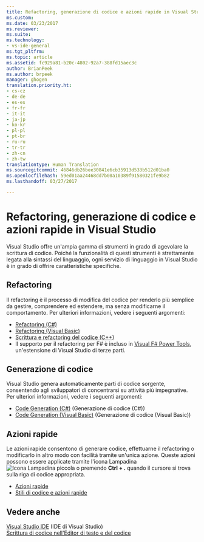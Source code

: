 ```yaml
---
title: Refactoring, generazione di codice e azioni rapide in Visual Studio | Microsoft Docs
ms.custom: 
ms.date: 03/23/2017
ms.reviewer: 
ms.suite: 
ms.technology:
- vs-ide-general
ms.tgt_pltfrm: 
ms.topic: article
ms.assetid: fc929a81-b20c-4802-92a7-388fd15aec3c
author: BrianPeek
ms.author: brpeek
manager: ghogen
translation.priority.ht:
- cs-cz
- de-de
- es-es
- fr-fr
- it-it
- ja-jp
- ko-kr
- pl-pl
- pt-br
- ru-ru
- tr-tr
- zh-cn
- zh-tw
translationtype: Human Translation
ms.sourcegitcommit: 46846db26bee30841e6cb35913d533b512d01ba0
ms.openlocfilehash: 59ed01aa24468dd7b08a10389f91580321fe9b82
ms.lasthandoff: 03/27/2017

---
```

# <a name="refactoring-code-generation-and-quick-actions-in-visual-studio"></a>Refactoring, generazione di codice e azioni rapide in Visual Studio
Visual Studio offre un'ampia gamma di strumenti in grado di agevolare la scrittura di codice.  Poiché la funzionalità di questi strumenti è strettamente legata alla sintassi del linguaggio, ogni servizio di linguaggio in Visual Studio è in grado di offrire caratteristiche specifiche.

## <a name="refactoring"></a>Refactoring
Il refactoring è il processo di modifica del codice per renderlo più semplice da gestire, comprendere ed estendere, ma senza modificarne il comportamento.  Per ulteriori informazioni, vedere i seguenti argomenti:  
  
* [Refactoring (C#)](../csharp-ide/refactoring-csharp.md)  
* [Refactoring (Visual Basic)](../vb-ide/refactoring-vb.md)  
* [Scrittura e refactoring del codice (C++)](/cpp/ide/writing-and-refactoring-code-cpp)  
* Il supporto per il refactoring per F# è incluso in [Visual F# Power Tools](https://visualstudiogallery.msdn.microsoft.com/136b942e-9f2c-4c0b-8bac-86d774189cff), un'estensione di Visual Studio di terze parti.  

## <a name="code-generation"></a>Generazione di codice
Visual Studio genera automaticamente parti di codice sorgente, consentendo agli sviluppatori di concentrarsi su attività più impegnative.  Per ulteriori informazioni, vedere i seguenti argomenti:  
  
* [Code Generation (C#)](../csharp-ide/code-generation-csharp.md) (Generazione di codice (C#))
* [Code Generation (Visual Basic)](../vb-ide/code-generation-vb.md) (Generazione di codice (Visual Basic))

<a name="#quick-actions"></a>
## <a name="quick-actions"></a>Azioni rapide
Le azioni rapide consentono di generare codice, effettuarne il refactoring o modificarlo in altro modo con facilità tramite un'unica azione.  Queste azioni possono essere applicate tramite l'icona Lampadina ![Icona Lampadina piccola](media/vs2015_lightbulbsmall.png "VS2017_LightBulbSmall") o premendo **Ctrl + .** quando il cursore si trova sulla riga di codice appropriata.

* [Azioni rapide](quick-actions.md)
* [Stili di codice e azioni rapide](code-styles-and-quick-actions.md)

## <a name="see-also"></a>Vedere anche  
[Visual Studio IDE](../ide/visual-studio-ide.md)  (IDE di Visual Studio)  
[Scrittura di codice nell'Editor di testo e del codice](../ide/writing-code-in-the-code-and-text-editor.md)  


